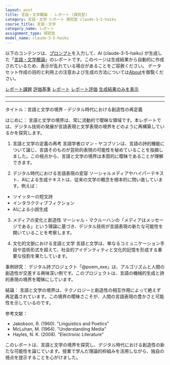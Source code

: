 ```yaml
---
layout: post
title: 言語・文学概論 - レポート (探究型)
category: 言語・文学 レポート 探究型 claude-3-5-haiku
course_title: 言語・文学
category_name: レポート
assignment_type: 探究型
model_name: claude-3-5-haiku
---
```


以下のコンテンツは、[プロンプト](http://127.0.0.1:8000/generated/言語・文学/claude-3-5-haiku/prompt_レポート-探究型.md)を入力して、AI (claude-3-5-haiku) が生成した「[言語・文学概論](/contents/言語・文学/)」のレポートです。このページは生成結果から自動的に作成されているため、表示が乱れている場合があることをご容赦ください。
データセット作成の目的と利用上の注意および生成の方法については[About](/About)を御覧ください。

[レポート課題](../レポート課題-探究型)
[評価基準](../評価基準-探究型)
[レポート](../レポート-探究型)
[レポート評価](../レポート評価-探究型)
[生成結果のみを表示](http://127.0.0.1:8000/generated/言語・文学/claude-3-5-haiku/レポート-探究型.md)
  

***
***
  
タイトル：言語と文学の境界 - デジタル時代における創造性の再定義

はじめに：
言語と文学の境界は、常に流動的で曖昧な領域です。本レポートでは、デジタル技術の発展が言語表現と文学表現の境界をどのように再構築しているかを探究します。

1. 言語と文学の定義の再考
言語学者ロマン・ヤコブソンは、言語の詩的機能について論じ、言語そのものが芸術的表現の可能性を秘めていることを指摘しました。この視点から、言語と文学の境界は本質的に曖昧であることが理解できます。

2. デジタル時代における言語表現の変容
ソーシャルメディアやハイパーテキスト、AIによる生成テキストは、従来の文学の概念を根本的に問い直しています。例えば：
- ツイッターの短文詩
- インタラクティブフィクション
- AIによる小説生成

3. メディアの変化と創造性
マーシャル・マクルーハンの「メディアはメッセージである」という理論に基づき、デジタル技術が言語表現の新たな可能性を開いていることを考察します。

4. 文化的文脈における言語と文学
言語と文学は、単なるコミュニケーション手段や芸術形式を超えて、社会的アイデンティティと文化的記憶を形成する重要な役割を果たしています。

事例研究：
デジタル詩プロジェクト「@poem_exe」は、アルゴリズムと人間の創造性が交差する興味深い例です。このプロジェクトは、言語の機械的生成と詩的表現の境界を曖昧にしています。

結論：
言語と文学の境界は、テクノロジーと創造性の相互作用によって絶えず再定義されています。この境界の曖昧さこそが、人間の言語表現の豊かさと可能性を示しているのです。

参考文献：
- Jakobson, R. (1960). "Linguistics and Poetics"
- McLuhan, M. (1964). "Understanding Media"
- Hayles, N. K. (2008). "Electronic Literature"

このレポートは、言語と文学の境界を探究し、デジタル時代における創造性の新たな可能性を論じています。授業で学んだ理論的枠組みを活用しながら、独自の視点を提示することを心がけました。
